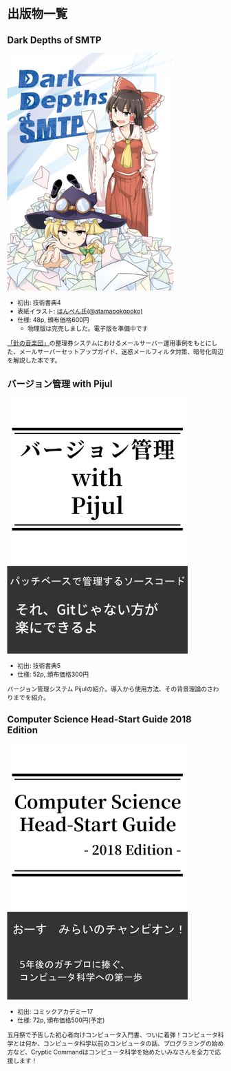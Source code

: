 # 出版物一覧

## Dark Depths of SMTP

[![](/assets/img/ddbook_cover.png)](/books/dark-depths-of-smtp)

- 初出: 技術書典4
- 表紙イラスト: [はんぺん氏(@atamapokopoko)](https://twitter.com/atamapokopoko)
- 仕様: 48p, 頒布価格600円
    - 物理版は完売しました。電子版を準備中です

[「針の音楽団」](http://harimusic.net/)の整理券システムにおけるメールサーバー運用事例をもとにした、メールサーバーセットアップガイド、迷惑メールフィルタ対策、暗号化周辺を解説した本です。


## バージョン管理 with Pijul

[![](/assets/img/pijulbook_cover.png)](/books/pijul-book)

- 初出: 技術書典5
- 仕様: 52p, 頒布価格300円

バージョン管理システム Pijulの紹介。導入から使用方法、その背景理論のさわりまでを紹介。

## Computer Science Head-Start Guide 2018 Edition

[![](/assets/img/cshsg_cover.png)](/books/cs-headstart-guide)

- 初出: コミックアカデミー17
- 仕様: 72p, 頒布価格500円(予定)

五月祭で予告した初心者向けコンピュータ入門書、ついに着弾！コンピュータ科学とは何か、コンピュータ科学以前のコンピュータの話、プログラミングの始め方など、Cryptic Commandはコンピュータ科学を始めたいみなさんを全力で応援します！
